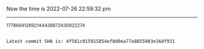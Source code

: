 Now the time is 2022-07-26 22:59:32 pm

---

<small>177869412692144439872430922274</small>

```txt

Latest commit SHA is: 4f581c015915854ef8d0ea77a8855903e16df931
```
